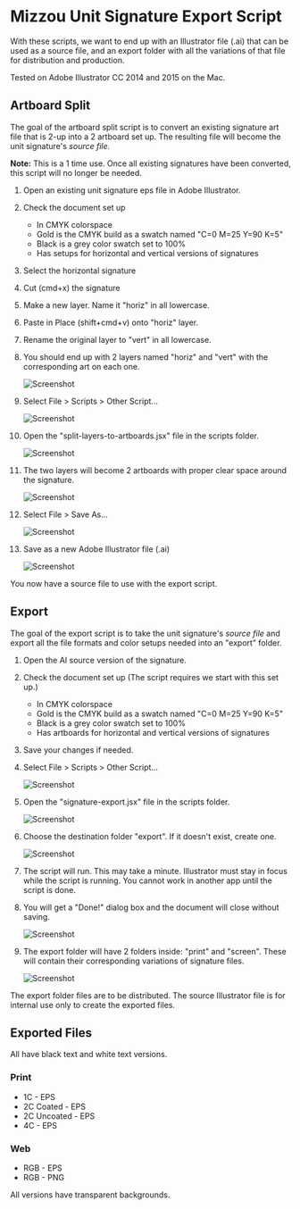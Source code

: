 # Mizzou Unit Signature Export Script

With these scripts, we want to end up with an Illustrator file (.ai) that can be used as a source file, and an export folder with all the variations of that file for distribution and production.

Tested on Adobe Illustrator CC 2014 and 2015 on the Mac.

## Artboard Split

The goal of the artboard split script is to convert an existing signature art file that is 2-up into a 2 artboard set up. The resulting file will become the unit signature's *source file.* 

**Note:** This is a 1 time use. Once all existing signatures have been converted, this script will no longer be needed.

1. Open an existing unit signature eps file in Adobe Illustrator.
2. Check the document set up
	* In CMYK colorspace
	* Gold is the CMYK build as a swatch named "C=0 M=25 Y=90 K=5" 
	* Black is a grey color swatch set to 100%
	* Has setups for horizontal and vertical versions of signatures
3. Select the horizontal signature
4. Cut (cmd+x) the signature
5. Make a new layer. Name it "horiz" in all lowercase. 
6. Paste in Place (shift+cmd+v) onto "horiz" layer.
7. Rename the original layer to "vert" in all lowercase.
8. You should end up with 2 layers named "horiz" and "vert" with the corresponding art on each one.
	
	![Screenshot](images/layers.png)
	
9. Select File > Scripts > Other Script...
	
	![Screenshot](images/select-script.png)
	
10. Open the "split-layers-to-artboards.jsx" file in the scripts folder.
	
	![Screenshot](images/open-split.png)
	
11. The two layers will become 2 artboards with proper clear space around the signature.
	
	![Screenshot](images/2-artboards.png)
	
12. Select File > Save As... 
	
	![Screenshot](images/save-as.png)
	
13. Save as a new Adobe Illustrator file (.ai)
		
	![Screenshot](images/choose-ai.png)

You now have a source file to use with the export script.

## Export 

The goal of the export script is to take the unit signature's *source file* and export all the file formats and color setups needed into an "export" folder.

1. Open the AI source version of the signature.
2. Check the document set up (The script requires we start with this set up.)
	* In CMYK colorspace
	* Gold is the CMYK build as a swatch named "C=0 M=25 Y=90 K=5" 
	* Black is a grey color swatch set to 100%
	* Has artboards for horizontal and vertical versions of signatures
3. Save your changes if needed.
4. Select File > Scripts > Other Script... 
	
	![Screenshot](images/select-script-2.png)
	
5. Open the "signature-export.jsx" file in the scripts folder.
	
	![Screenshot](images/open-export.png)
	
6. Choose the destination folder "export". If it doesn't exist, create one.
 	
 	![Screenshot](images/new-folder.png)
 	
7. The script will run. This may take a minute. Illustrator must stay in focus while the script is running. You cannot work in another app until the script is done.
8. You will get a "Done!" dialog box and the document will close without saving.
 	
 	![Screenshot](images/done.png)
 	
9. The export folder will have 2 folders inside: "print" and "screen". These will contain their corresponding variations of signature files. 
	
	![Screenshot](images/finish.png)

The export folder files are to be distributed. The source Illustrator file is for internal use only to create the exported files.


## Exported Files 

All have black text and white text versions.

### Print 

* 1C - EPS
* 2C Coated - EPS
* 2C Uncoated - EPS
* 4C - EPS

### Web

* RGB - EPS
* RGB - PNG

All versions have transparent backgrounds. 